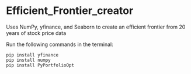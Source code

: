 # Efficient_Frontier_creator
Uses NumPy, yfinance, and Seaborn to create an efficient frontier from 20 years of stock price data

Run the following commands in the terminal:

```
pip install yfinance
pip install numpy
pip install PyPortfolioOpt
```